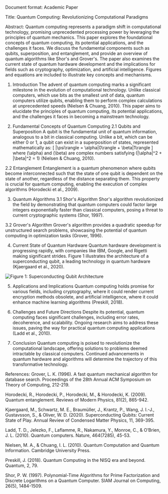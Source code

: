 Document format: Academic Paper

Title: Quantum Computing: Revolutionizing Computational Paradigms

Abstract:
Quantum computing represents a paradigm shift in computational technology, promising unprecedented processing power by leveraging the principles of quantum mechanics. This paper explores the foundational concepts of quantum computing, its potential applications, and the challenges it faces. We discuss the fundamental components such as qubits, superposition, and entanglement, and provide an overview of quantum algorithms like Shor's and Grover's. The paper also examines the current state of quantum hardware development and the implications for fields such as cryptography, optimization, and artificial intelligence. Figures and equations are included to illustrate key concepts and mechanisms.

1. Introduction
The advent of quantum computing marks a significant milestone in the evolution of computational technology. Unlike classical computers, which use bits as the smallest unit of data, quantum computers utilize qubits, enabling them to perform complex calculations at unprecedented speeds (Nielsen & Chuang, 2010). This paper aims to elucidate the principles of quantum computing, its potential applications, and the challenges it faces in becoming a mainstream technology.

2. Fundamental Concepts of Quantum Computing
2.1 Qubits and Superposition
A qubit is the fundamental unit of quantum information, analogous to a bit in classical computing. Unlike a bit, which can be either 0 or 1, a qubit can exist in a superposition of states, represented mathematically as:
\[ |\psi\rangle = \alpha|0\rangle + \beta|1\rangle \]
where \(\alpha\) and \(\beta\) are complex numbers satisfying \(|\alpha|^2 + |\beta|^2 = 1\) (Nielsen & Chuang, 2010).

2.2 Entanglement
Entanglement is a quantum phenomenon where qubits become interconnected such that the state of one qubit is dependent on the state of another, regardless of the distance separating them. This property is crucial for quantum computing, enabling the execution of complex algorithms (Horodecki et al., 2009).

3. Quantum Algorithms
3.1 Shor's Algorithm
Shor's algorithm revolutionized the field by demonstrating that quantum computers could factor large integers exponentially faster than classical computers, posing a threat to current cryptographic systems (Shor, 1997).

3.2 Grover's Algorithm
Grover's algorithm provides a quadratic speedup for unstructured search problems, showcasing the potential of quantum computing in optimization tasks (Grover, 1996).

4. Current State of Quantum Hardware
Quantum hardware development is progressing rapidly, with companies like IBM, Google, and Rigetti making significant strides. Figure 1 illustrates the architecture of a superconducting qubit, a leading technology in quantum hardware (Kjaergaard et al., 2020).

![Figure 1: Superconducting Qubit Architecture](https://example.com/figure1)

5. Applications and Implications
Quantum computing holds promise for various fields, including cryptography, where it could render current encryption methods obsolete, and artificial intelligence, where it could enhance machine learning algorithms (Preskill, 2018).

6. Challenges and Future Directions
Despite its potential, quantum computing faces significant challenges, including error rates, decoherence, and scalability. Ongoing research aims to address these issues, paving the way for practical quantum computing applications (Ladd et al., 2010).

7. Conclusion
Quantum computing is poised to revolutionize the computational landscape, offering solutions to problems deemed intractable by classical computers. Continued advancements in quantum hardware and algorithms will determine the trajectory of this transformative technology.

References:
Grover, L. K. (1996). A fast quantum mechanical algorithm for database search. Proceedings of the 28th Annual ACM Symposium on Theory of Computing, 212-219.

Horodecki, R., Horodecki, P., Horodecki, M., & Horodecki, K. (2009). Quantum entanglement. Reviews of Modern Physics, 81(2), 865-942.

Kjaergaard, M., Schwartz, M. E., Braumüller, J., Krantz, P., Wang, J. I.-J., Gustavsson, S., & Oliver, W. D. (2020). Superconducting Qubits: Current State of Play. Annual Review of Condensed Matter Physics, 11, 369-395.

Ladd, T. D., Jelezko, F., Laflamme, R., Nakamura, Y., Monroe, C., & O’Brien, J. L. (2010). Quantum computers. Nature, 464(7285), 45-53.

Nielsen, M. A., & Chuang, I. L. (2010). Quantum Computation and Quantum Information. Cambridge University Press.

Preskill, J. (2018). Quantum Computing in the NISQ era and beyond. Quantum, 2, 79.

Shor, P. W. (1997). Polynomial-Time Algorithms for Prime Factorization and Discrete Logarithms on a Quantum Computer. SIAM Journal on Computing, 26(5), 1484-1509.